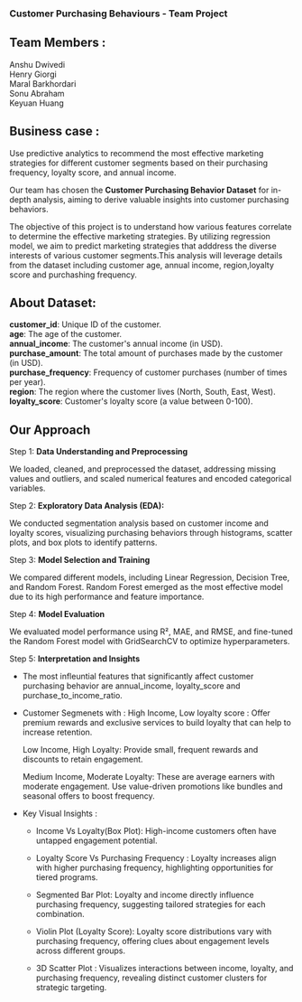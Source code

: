 ### **Customer Purchasing Behaviours** - Team Project

## **Team Members :** </br>
Anshu Dwivedi </br>
Henry Giorgi </br>
Maral Barkhordari </br>
Sonu Abraham </br>
Keyuan Huang

## **Business case** : </br>
Use predictive analytics to recommend the most effective marketing strategies for different customer segments based on their purchasing frequency, loyalty score, and annual income.</br>

Our team has chosen the **Customer Purchasing Behavior Dataset** for in-depth analysis, aiming to derive valuable insights into customer purchasing behaviors. </br>

The objective of this project is to understand how various features correlate to determine the effective marketing strategies. By utilizing regression model, we aim to predict marketing strategies that adddress the diverse interests of various customer segments.This analysis will leverage details from the dataset including customer age, annual income, region,loyalty score and purchashing frequency.

## **About Dataset:**</br>
**customer_id**: Unique ID of the customer.</br>
**age**: The age of the customer.</br>
**annual_income**: The customer's annual income (in USD).</br>
**purchase_amount**: The total amount of purchases made by the customer (in USD).</br>
**purchase_frequency**: Frequency of customer purchases (number of times per year).</br>
**region**: The region where the customer lives (North, South, East, West).</br>
**loyalty_score**: Customer's loyalty score (a value between 0-100).</br>

## Our Approach </br>

Step 1: **Data Understanding and Preprocessing** </br>

 We loaded, cleaned, and preprocessed the dataset, addressing missing values and outliers, and scaled numerical features and encoded categorical variables.

Step 2: **Exploratory Data Analysis (EDA):** </br>

We conducted segmentation analysis based on customer income and loyalty scores, visualizing purchasing behaviors through histograms, scatter plots, and box plots to identify patterns.

Step 3: **Model Selection and Training** </br>

We compared different models, including Linear Regression, Decision Tree, and Random Forest. Random Forest emerged as the most effective model due to its high performance and feature importance.

Step 4: **Model Evaluation**</br>

We evaluated model performance using R², MAE, and RMSE, and fine-tuned the Random Forest model with GridSearchCV to optimize hyperparameters.

Step 5: **Interpretation and Insights**</br>

- The most infleuntial features that significantly affect customer purchasing behavior are annual_income, loyalty_score and purchase_to_income_ratio.

- Customer Segmenets with :
    High Income, Low loyalty score : Offer premium rewards and exclusive services to build loyalty that can help to increase retention.

    Low Income, High Loyalty: Provide small, frequent rewards and discounts to retain engagement.

    Medium Income, Moderate Loyalty: These are average earners with moderate engagement. Use value-driven promotions like bundles and seasonal offers to boost frequency.

- Key Visual Insights :
  
    - Income Vs Loyalty(Box Plot): High-income customers often have untapped engagement potential.

    - Loyalty Score Vs Purchasing Frequency : Loyalty increases align with higher purchasing frequency, highlighting opportunities for tiered programs.
 
    - Segmented Bar Plot: Loyalty and income directly influence purchasing frequency, suggesting tailored strategies for each combination.

    - Violin Plot (Loyalty Score): Loyalty score distributions vary with purchasing frequency, offering clues about engagement levels across different groups.

    - 3D Scatter Plot : Visualizes interactions between income, loyalty, and purchasing frequency, revealing distinct customer clusters for strategic targeting.




